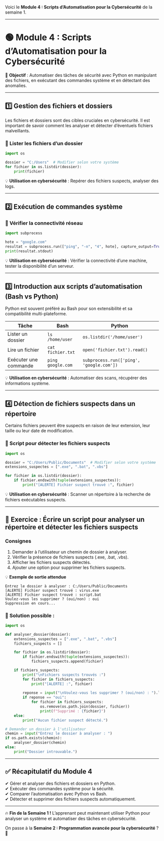 Voici le **Module 4 : Scripts d’Automatisation pour la Cybersécurité** de la semaine 1.  

---

# **🟢 Module 4 : Scripts d’Automatisation pour la Cybersécurité**  
🎯 **Objectif** : Automatiser des tâches de sécurité avec Python en manipulant des fichiers, en exécutant des commandes système et en détectant des anomalies.  

---

## **1️⃣ Gestion des fichiers et dossiers**  

Les fichiers et dossiers sont des cibles cruciales en cybersécurité. Il est important de savoir comment les analyser et détecter d’éventuels fichiers malveillants.

### **📌 Lister les fichiers d’un dossier**
```python
import os

dossier = "C:/Users"  # Modifier selon votre système
for fichier in os.listdir(dossier):
    print(fichier)
```
💡 **Utilisation en cybersécurité** : Repérer des fichiers suspects, analyser des logs.

---

## **2️⃣ Exécution de commandes système**  

### **📌 Vérifier la connectivité réseau**
```python
import subprocess

hote = "google.com"
resultat = subprocess.run(["ping", "-n", "4", hote], capture_output=True, text=True)
print(resultat.stdout)
```
💡 **Utilisation en cybersécurité** : Vérifier la connectivité d’une machine, tester la disponibilité d’un serveur.

---

## **3️⃣ Introduction aux scripts d’automatisation (Bash vs Python)**  

Python est souvent préféré au Bash pour son extensibilité et sa compatibilité multi-plateforme.

| **Tâche** | **Bash** | **Python** |
|-----------|---------|------------|
| Lister un dossier | `ls /home/user` | `os.listdir('/home/user')` |
| Lire un fichier | `cat fichier.txt` | `open('fichier.txt').read()` |
| Exécuter une commande | `ping google.com` | `subprocess.run(['ping', 'google.com'])` |

💡 **Utilisation en cybersécurité** : Automatiser des scans, récupérer des informations système.

---

## **4️⃣ Détection de fichiers suspects dans un répertoire**  

Certains fichiers peuvent être suspects en raison de leur extension, leur taille ou leur date de modification.

### **📌 Script pour détecter les fichiers suspects**
```python
import os

dossier = "C:/Users/Public/Documents"  # Modifier selon votre système
extensions_suspectes = [".exe", ".bat", ".vbs"]

for fichier in os.listdir(dossier):
    if fichier.endswith(tuple(extensions_suspectes)):
        print("[ALERTE] Fichier suspect trouvé :", fichier)
```
💡 **Utilisation en cybersécurité** : Scanner un répertoire à la recherche de fichiers exécutables suspects.

---

## **🎯 Exercice : Écrire un script pour analyser un répertoire et détecter les fichiers suspects**  

### **Consignes**  
1. Demander à l’utilisateur un chemin de dossier à analyser.  
2. Vérifier la présence de fichiers suspects (.exe, .bat, .vbs).  
3. Afficher les fichiers suspects détectés.  
4. Ajouter une option pour supprimer les fichiers suspects.  

💡 **Exemple de sortie attendue**  
```
Entrez le dossier à analyser : C:/Users/Public/Documents
[ALERTE] Fichier suspect trouvé : virus.exe
[ALERTE] Fichier suspect trouvé : script.bat
Voulez-vous les supprimer ? (oui/non) : oui
Suppression en cours...
```

### **📌 Solution possible :**
```python
import os

def analyser_dossier(dossier):
    extensions_suspectes = [".exe", ".bat", ".vbs"]
    fichiers_suspects = []

    for fichier in os.listdir(dossier):
        if fichier.endswith(tuple(extensions_suspectes)):
            fichiers_suspects.append(fichier)

    if fichiers_suspects:
        print("\nFichiers suspects trouvés :")
        for fichier in fichiers_suspects:
            print("[ALERTE] :", fichier)
        
        reponse = input("\nVoulez-vous les supprimer ? (oui/non) : ").lower()
        if reponse == "oui":
            for fichier in fichiers_suspects:
                os.remove(os.path.join(dossier, fichier))
                print(f"Supprimé : {fichier}")
    else:
        print("Aucun fichier suspect détecté.")

# Demander un dossier à l'utilisateur
chemin = input("Entrez le dossier à analyser : ")
if os.path.exists(chemin):
    analyser_dossier(chemin)
else:
    print("Dossier introuvable.")
```

---

## **✅ Récapitulatif du Module 4**  
✔ Gérer et analyser des fichiers et dossiers en Python.  
✔ Exécuter des commandes système pour la sécurité.  
✔ Comparer l’automatisation avec Python vs Bash.  
✔ Détecter et supprimer des fichiers suspects automatiquement.  

---

🔥 **Fin de la Semaine 1 !** L’apprenant peut maintenant utiliser Python pour analyser un système et automatiser des tâches en cybersécurité.  

On passe à la **Semaine 2 : Programmation avancée pour la cybersécurité** ? 🚀